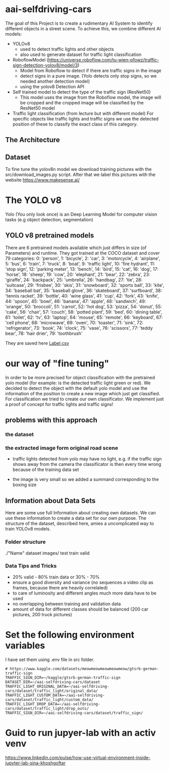 # aai-selfdriving-cars
The goal of this Project  is to create a rudimentary AI System to identify different objects in a street scene.
To achieve this, we combine different AI models:

* YOLOv8 
  * used to detect traffic lights and other objects
  * also used to generate dataset for traffic light classification
* RoboflowModel (https://universe.roboflow.com/tu-wien-pfowz/traffic-sign-detection-yolov8/model/3)
    * Model from Roboflow to detect if there are traffic signs in the image
    * detect signs in a pure image. (Yolo detects only stop signs, so we needed another detection model)
    * using the yolov8 Detection API
* Self trained model to detect the type of the traffic sign (ResNet50)
    *  This model uses the image from the Roboflow model, the image will be cropped and the cropped image will be classified by the ResNet50 model
* Traffic light classification (from lecture but with different model)
For specific objects like traffic lights and traffic signs we use the detected position of these to classify the exact class of this category.

## The Architecture 

## Dataset 
To fine tune the yolov8n model we download training pictures with the src/download_images.py script.
After that we label this pictures with the website https://www.makesense.ai/



# The YOLO v8
Yolo (You only look once) is an Deep Learning Model for computer vision tasks (e.g object detection, segmentation)

## YOLO v8 pretrained  models
There are 6 pretrained models available which just differs in size (of Parameters) and runtime.
They got trained at the COCO dataset and cover 79 categories:
0: 'person', 1: 'bicycle', 2: 'car', 3: 'motorcycle', 4: 'airplane', 5: 'bus', 6: 'train', 7: 'truck', 8: 'boat', 9: 'traffic light', 
10: 'fire hydrant', 11: 'stop sign', 12: 'parking meter', 13: 'bench', 14: 'bird', 15: 'cat', 16: 'dog', 17: 'horse', 18: 'sheep', 19: 'cow', 
20: 'elephant', 21: 'bear', 22: 'zebra', 23: 'giraffe', 24: 'backpack', 25: 'umbrella', 26: 'handbag', 27: 'tie', 28: 'suitcase', 29: 'frisbee', 
30: 'skis', 31: 'snowboard', 32: 'sports ball', 33: 'kite', 34: 'baseball bat', 35: 'baseball glove', 36: 'skateboard', 37: 'surfboard', 38: 'tennis racket', 39: 'bottle', 
40: 'wine glass', 41: 'cup', 42: 'fork', 43: 'knife', 44: 'spoon', 45: 'bowl', 46: 'banana', 47: 'apple', 48: 'sandwich', 49: 'orange', 
50: 'broccoli', 51: 'carrot', 52: 'hot dog', 53: 'pizza', 54: 'donut', 55: 'cake', 56: 'chair', 57: 'couch', 58: 'potted plant', 59: 'bed', 
60: 'dining table', 61: 'toilet', 62: 'tv', 63: 'laptop', 64: 'mouse', 65: 'remote', 66: 'keyboard', 67: 'cell phone', 68: 'microwave', 69: 'oven', 
70: 'toaster', 71: 'sink', 72: 'refrigerator', 73: 'book', 74: 'clock', 75: 'vase', 76: 'scissors', 77: 'teddy bear', 78: 'hair drier', 79: 'toothbrush'

They are saved here
[Label csv](src/yolo/yolov8n_classuid_label.csv)

# our way of "fine tuning"
In order to be more precised for object classification with the pretrained yolo model (for example: is the detected traffic light green or red).
We decided to detect the object with the default yolo model and use the information of the position to create a new image which just get classified.
For classification we tried to create our own classificator. 
We implement just a proof of concept for traffic lights and traffic signs!

## problems with this approach
### the dataset
### the extracted image form original road scene
* traffic lights detected from yolo may have no light, e.g. if the traffic sign shows away from the camera
    the classificator is then every time wrong because of the training data set

* the image is very small so we added a summand corresponding to the boxing size

## Information about Data Sets
Here are some use full Information about creating own datasets.
We can use these information to create a data set for our own purpose.
The structure of the dataset, described here, amies a uncomplicated way to train YOLOv8 models.

### Folder structure

./"Name" dataset
    images/
        test
        train
        valid

### Data Tips and Tricks
* 20% valid - 80% train data or 30% - 70% 
* ensure a good diversity and variance (no sequences a video clip as frames, because there are heavily correlated)
* to care of luminosity and different angles much more data have to be used
* no overlapping between training and validation data
* amount of data for different classes should be balanced (200 car pictures, 200 truck pictures)

# Set the following environment variables
I have set them using .env file in src folder.
```
# https://www.kaggle.com/datasets/meowmeowmeowmeowmeow/gtsrb-german-traffic-sign
TRAFFIC_SIGN_DIR=~/kaggle/gtsrb-german-traffic-sign
DATASET_DIR=~/aai-selfdriving-cars/dataset
TRAFFIC_LIGHT_ORIGINAL_DATA=~/aai-selfdriving-cars/dataset/traffic_light/original_data/
TRAFFIC_LIGHT_CUSTOM_DATA=~/aai-selfdriving-cars/dataset/traffic_light/custom_data/
TRAFFIC_LIGHT_DROP_DATA=~/aai-selfdriving-cars/dataset/traffic_light/drop_outs/
TRAFFIC_SIGN_DIR=~/aai-selfdriving-cars/dataset/traffic_sign/
```

# Guid to run jupyer-lab with an activ venv
https://www.linkedin.com/pulse/how-use-virtual-environment-inside-jupyter-lab-sina-khoshgoftar